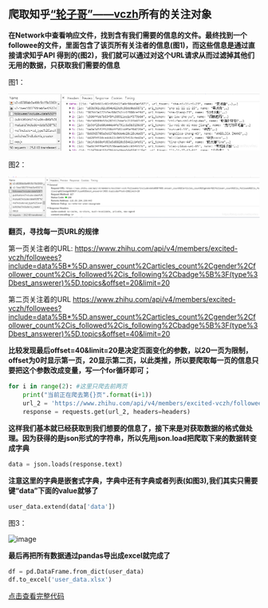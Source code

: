 ## 爬取知乎[“轮子哥”——vczh](https://www.zhihu.com/people/excited-vczh/following)所有的关注对象

**在Network中查看响应文件，找到含有我们需要的信息的文件。最终找到一个followee的文件，里面包含了该页所有关注者的信息(图1)，而这些信息是通过直接请求知乎API 得到的(图2)，我们就可以通过对这个URL请求从而过滤掉其他们无用的数据，只获取我们需要的信息**

图1：

![image](https://github.com/suvieu/Data-acquisition/blob/master/Scrapy%20program/ZHIHU/PIC/1.png)


图2：

![image](https://github.com/suvieu/Data-acquisition/blob/master/Scrapy%20program/ZHIHU/PIC/2.png)

**翻页，寻找每一页URL的规律**

第一页关注者的URL:
https://www.zhihu.com/api/v4/members/excited-vczh/followees?include=data%5B*%5D.answer_count%2Carticles_count%2Cgender%2Cfollower_count%2Cis_followed%2Cis_following%2Cbadge%5B%3F(type%3Dbest_answerer)%5D.topics&offset=20&limit=20

第二页关注着的URL
https://www.zhihu.com/api/v4/members/excited-vczh/followees?include=data%5B*%5D.answer_count%2Carticles_count%2Cgender%2Cfollower_count%2Cis_followed%2Cis_following%2Cbadge%5B%3F(type%3Dbest_answerer)%5D.topics&offset=40&limit=20

**比较发现最后offset=40&limit=20是决定页面变化的参数，以20一页为限制，offset为0时显示第一页，20显示第二页，以此类推，所以要爬取每一页的信息只要把这个参数改成变量，写一个for循环即可；**

```python
for i in range(2): #这里只爬去前两页
    print("当前正在爬去第{}页".format(i+1))
    url_2 = 'https://www.zhihu.com/api/v4/members/excited-vczh/followees?include=data%5B*%5D.answer_count%2Carticles_count%2Cgender%2Cfollower_count%2Cis_followed%2Cis_following%2Cbadge%5B%3F(type%3Dbest_answerer)%5D.topics&offset={}&limit=20'.format(i*20)
    response = requests.get(url_2, headers=headers)
 ```
**这样我们基本就已经获取到我们想要的信息了，接下来是对获取数据的格式做处理。因为获得的是json形式的字符串，所以先用json.load把爬取下来的数据转变成字典**

```python
data = json.loads(response.text)
```
**注意这里的字典是嵌套式字典，字典中还有字典或者列表(如图3),我们其实只需要键“data”下面的value就够了**
```python
user_data.extend(data['data'])
```

图3：

![image](https://github.com/suvieu/Data-acquisition/blob/master/Scrapy%20program/ZHIHU/PIC/4.png)


**最后再把所有数据通过pandas导出成excel就完成了**

```python
df = pd.DataFrame.from_dict(user_data)
df.to_excel('user_data.xlsx')
```

[点击查看完整代码](https://github.com/suvieu/Data-acquisition/blob/master/Scrapy%20program/ZHIHU/zhihu_followee.py)

